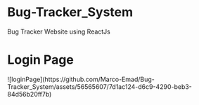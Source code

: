 # Bug-Tracker_System
 Bug Tracker Website using ReactJs

 <h1>Login Page</h1>
![loginPage](https://github.com/Marco-Emad/Bug-Tracker_System/assets/56565607/7d1ac124-d6c9-4290-beb3-84d56b20ff7b)
